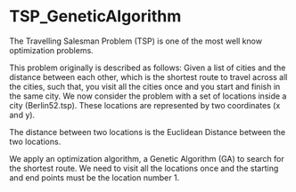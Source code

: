 # TSP_GeneticAlgorithm

The Travelling Salesman Problem (TSP) is one of the most well know optimization problems.

This problem originally is described as follows: Given a list of cities and the distance between each other, which
is the shortest route to travel across all the cities, such that, you visit all the cities once and you start and
finish in the same city. We now consider the problem with a set of locations inside a city (Berlin52.tsp). 
These locations are represented by two coordinates (x and y).

The distance between two locations is the Euclidean Distance between the two locations.

We apply an optimization algorithm, a Genetic Algorithm (GA) to search for the shortest route.
We  need to visit all the locations once and the starting and end points must be the location number 1.
